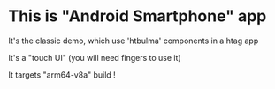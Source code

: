 # This is "Android Smartphone" app

It's the classic demo, which use 'htbulma' components in a htag app

It's a "touch UI" (you will need fingers to use it)

It targets "arm64-v8a" build !